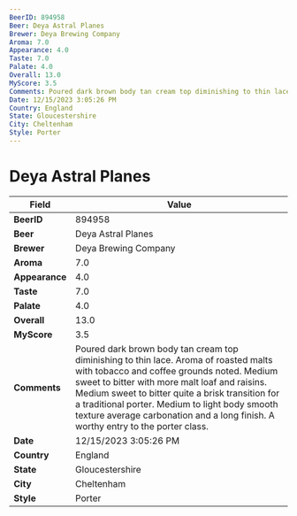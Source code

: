 ```yaml
---
BeerID: 894958
Beer: Deya Astral Planes
Brewer: Deya Brewing Company
Aroma: 7.0
Appearance: 4.0
Taste: 7.0
Palate: 4.0
Overall: 13.0
MyScore: 3.5
Comments: Poured dark brown body tan cream top diminishing to thin lace. Aroma of roasted malts with tobacco and coffee grounds noted. Medium sweet to bitter with more malt loaf and raisins. Medium sweet to bitter quite a brisk transition for a traditional porter. Medium to light body smooth texture average carbonation and a long finish. A worthy entry to the porter class.
Date: 12/15/2023 3:05:26 PM
Country: England
State: Gloucestershire
City: Cheltenham
Style: Porter
---
```


# Deya Astral Planes

| Field         | Value |
|---------------|-------|
| **BeerID** | 894958 |
| **Beer** | Deya Astral Planes |
| **Brewer** | Deya Brewing Company |
| **Aroma** | 7.0 |
| **Appearance** | 4.0 |
| **Taste** | 7.0 |
| **Palate** | 4.0 |
| **Overall** | 13.0 |
| **MyScore** | 3.5 |
| **Comments** | Poured dark brown body tan cream top diminishing to thin lace. Aroma of roasted malts with tobacco and coffee grounds noted. Medium sweet to bitter with more malt loaf and raisins. Medium sweet to bitter quite a brisk transition for a traditional porter. Medium to light body smooth texture average carbonation and a long finish. A worthy entry to the porter class. |
| **Date** | 12/15/2023 3:05:26 PM |
| **Country** | England |
| **State** | Gloucestershire |
| **City** | Cheltenham |
| **Style** | Porter |

